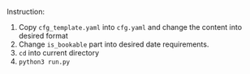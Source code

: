 Instruction:
1. Copy `cfg_template.yaml` into `cfg.yaml` and change the content into desired format
2. Change `is_bookable` part into desired date requirements.
3. `cd` into current directory
4. `python3 run.py`
